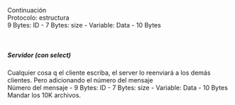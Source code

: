 Continuación
<br>
Protocolo: estructura<br>
9 Bytes: ID  - 7 Bytes: size - Variable: Data  - 10 Bytes

<br>
<h5> Servidor (con select) </h5>
Cualquier cosa q el cliente escriba, el server lo reenviará a los demás clientes. Pero adicionando el número del mensaje<br>
Número del mensaje  -   9 Bytes: ID  - 7 Bytes: size - Variable: Data  - 10 Bytes <br>
Mandar los 10K archivos.<br>
